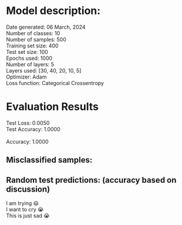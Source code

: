 # Model description:<br>
Date generated: 06 March, 2024<br>
Number of classes: 10<br>
Number of samples: 500<br>
Training set size: 400<br>
Test set size: 100<br>
Epochs used: 1000<br>
Number of layers: 5<br>
Layers used: [30, 40, 20, 10, 5]<br>
Optimizer: Adam<br>
Loss function: Categorical Crossentropy<br>
# Evaluation Results<br>
Test Loss: 0.0050<br>
Test Accuracy: 1.0000<br><br>
Accuracy: 1.0000

## Misclassified samples:<br>

## Random test predictions: (accuracy based on discussion)<br>
I am trying 😃<br>
I want to cry 😭<br>
This is just sad 😭<br>
